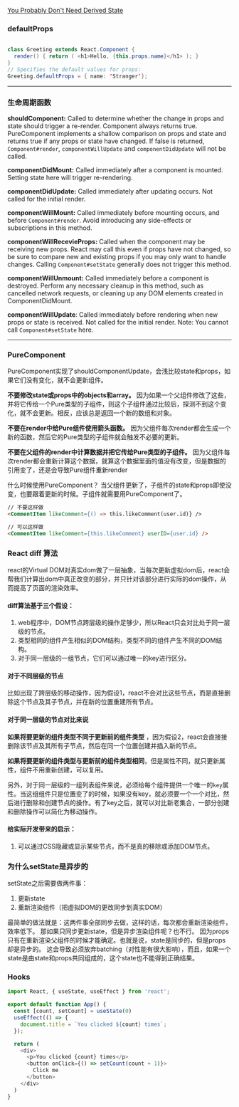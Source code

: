 [You Probably Don't Need Derived State](https://reactjs.org/blog/2018/06/07/you-probably-dont-need-derived-state.html#recommendation-fully-uncontrolled-component-with-a-key)

### defaultProps

```java

class Greeting extends React.Component {
  render() { return ( <h1>Hello, {this.props.name}</h1> ); }
}
// Specifies the default values for props:
Greeting.defaultProps = { name: 'Stranger'};

```

-----

### 生命周期函数
**shouldComponent:**
Called to determine whether the change in props and state should trigger a re-render.
Component always returns true.
PureComponent implements a shallow comparison on props and state and returns true if any props or state have changed.
If false is returned,
`Component#render`, `componentWillUpdate` and `componentDidUpdate` will not be called.

**componentDidMount:**
Called immediately after a component is mounted. Setting state here will trigger re-rendering.

**componentDidUpdate:**
Called immediately after updating occurs. Not called for the initial render.

**componentWillMount:**
Called immediately before mounting occurs, and before `Component#render`. Avoid introducing any side-effects or subscriptions in this method.

**componentWillRecevieProps:**
Called when the component may be receiving new props. React may call this even if props have not changed, so be sure to compare new and existing props if you may only want to handle changes.
Calling `Component#setState` generally does not trigger this method.

**componentWillUnmount:**
Called immediately before a component is destroyed. Perform any necessary cleanup in this method, such as cancelled network requests, or cleaning up any DOM elements created in ComponentDidMount.

**componentWillUpdate**:
Called immediately before rendering when new props or state is received. Not called for the initial render.
Note: You cannot call `Component#setState` here.

---

### PureComponent

PureComponent实现了shouldComponentUpdate，会浅比较state和props，如果它们没有变化，就不会更新组件。

**不要修改state或props中的objects和array。** 因为如果一个父组件修改了这些，并将它传给一个Pure类型的子组件，则这个子组件通过比较后，探测不到这个变化，就不会更新。相反，应该总是返回一个新的数组和对象。

**不要在render中给Pure组件使用箭头函数。** 因为父组件每次render都会生成一个新的函数，然后它的Pure类型的子组件就会触发不必要的更新。

**不要在父组件的render中计算数据并把它传给Pure类型的子组件。** 因为父组件每次render都会重新计算这个数据，就算这个数据里面的值没有改变，但是数据的引用变了，还是会导致Pure组件重新render

什么时候使用PureComponent？
当父组件更新了，子组件的state和props即使没变，也要跟着更新的时候。子组件就需要用PureComponent了。

```html
// 不要这样做
<CommentItem likeComment={() => this.likeComment(user.id)} />

// 可以这样做
<CommentItem likeComment={this.likeComment} userID={user.id} />
```


### React diff 算法

react的Virtual DOM对真实dom做了一层抽象，当每次更新虚拟dom后，react会帮我们计算出dom中真正改变的部分，并只针对该部分进行实际的dom操作，从而提高了页面的渲染效率。

#### diff算法基于三个假设：

1. web程序中，DOM节点跨层级的操作足够少，所以React只会对比处于同一层级的节点。
2. 类型相同的组件产生相似的DOM结构，类型不同的组件产生不同的DOM结构。
3. 对于同一层级的一组节点，它们可以通过唯一的key进行区分。

#### 对于不同层级的节点

比如出现了跨层级的移动操作，因为假设1，react不会对比这些节点，而是直接删除这个节点及其子节点，并在新的位置重建所有节点。

#### 对于同一层级的节点对比来说

**如果将要更新的组件类型不同于更新前的组件类型** ，因为假设2，react会直接接删除该节点及其所有子节点，然后在同一个位置创建并插入新的节点。

**如果将要更新的组件类型与更新前的组件类型相同**，但是属性不同，就只更新属性，组件不用重新创建，可以复用。

另外，对于同一层级的一组列表组件来说，必须给每个组件提供一个唯一的`key`属性。当这组组件只是位置变了的时候，如果没有key，就必须要一个一个对比，然后进行删除和创建节点的操作。有了key之后，就可以对比新老集合，一部分创建和删除操作可以简化为移动操作。

#### 给实际开发带来的启示：

1. 可以通过CSS隐藏或显示某些节点，而不是真的移除或添加DOM节点。



### 为什么setState是异步的

setState之后需要做两件事：
1. 更新state
2. 重新渲染组件（把虚拟DOM的更改同步到真实DOM）

最简单的做法就是：这两件事全部同步去做，这样的话，每次都会重新渲染组件，效率低下。
那如果只同步更新state，但是异步渲染组件呢？也不行。
因为props只有在重新渲染父组件的时候才能确定。也就是说，state是同步的，但是props却是异步的。
这会导致必须放弃batching（对性能有很大影响），而且，如果一个state是由state和props共同组成的，这个state也不能得到正确结果。



### Hooks

```javascript
import React, { useState, useEffect } from 'react';

export default function App() {
  const [count, setCount] = useState(0)
  useEffect(() => {
    document.title = `You clicked ${count} times`;
  });

  return (
    <div>
      <p>You clicked {count} times</p>
      <button onClick={() => setCount(count + 1)}>
        Click me
      </button>
    </div>
  )
}
```





